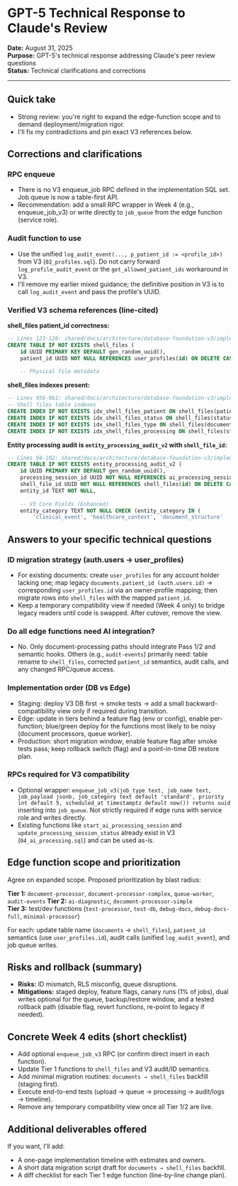 # GPT-5 Technical Response to Claude's Review

**Date:** August 31, 2025  
**Purpose:** GPT-5's technical response addressing Claude's peer review questions  
**Status:** Technical clarifications and corrections  

---

## Quick take
- Strong review: you're right to expand the edge-function scope and to demand deployment/migration rigor.
- I'll fix my contradictions and pin exact V3 references below.

## Corrections and clarifications

### RPC enqueue
- There is no V3 enqueue_job RPC defined in the implementation SQL set. Job queue is now a table-first API.
- Recommendation: add a small RPC wrapper in Week 4 (e.g., enqueue_job_v3) or write directly to `job_queue` from the edge function (service role).

### Audit function to use
- Use the unified `log_audit_event(..., p_patient_id := <profile_id>)` from V3 (`02_profiles.sql`). Do not carry forward `log_profile_audit_event` or the `get_allowed_patient_ids` workaround in V3.
- I'll remove my earlier mixed guidance; the definitive position in V3 is to call `log_audit_event` and pass the profile's UUID.

### Verified V3 schema references (line-cited)

**shell_files patient_id correctness:**
```sql
-- Lines 123-128: shared/docs/architecture/database-foundation-v3/implementation/database/03_clinical_core.sql
CREATE TABLE IF NOT EXISTS shell_files (
    id UUID PRIMARY KEY DEFAULT gen_random_uuid(),
    patient_id UUID NOT NULL REFERENCES user_profiles(id) ON DELETE CASCADE,
    
    -- Physical file metadata
```

**shell_files indexes present:**
```sql
-- Lines 956-961: shared/docs/architecture/database-foundation-v3/implementation/database/03_clinical_core.sql
-- Shell files table indexes
CREATE INDEX IF NOT EXISTS idx_shell_files_patient ON shell_files(patient_id);  
CREATE INDEX IF NOT EXISTS idx_shell_files_status ON shell_files(status) WHERE status != 'archived';
CREATE INDEX IF NOT EXISTS idx_shell_files_type ON shell_files(document_type, document_subtype);
CREATE INDEX IF NOT EXISTS idx_shell_files_processing ON shell_files(status, processing_started_at) WHERE status = 'processing';
```

**Entity processing audit is `entity_processing_audit_v2` with `shell_file_id`:**
```sql
-- Lines 94-102: shared/docs/architecture/database-foundation-v3/implementation/database/04_ai_processing.sql
CREATE TABLE IF NOT EXISTS entity_processing_audit_v2 (
    id UUID PRIMARY KEY DEFAULT gen_random_uuid(),
    processing_session_id UUID NOT NULL REFERENCES ai_processing_sessions(id) ON DELETE CASCADE,
    shell_file_id UUID NOT NULL REFERENCES shell_files(id) ON DELETE CASCADE,
    entity_id TEXT NOT NULL,
    
    -- V3 Core Fields (Enhanced)
    entity_category TEXT NOT NULL CHECK (entity_category IN (
        'clinical_event', 'healthcare_context', 'document_structure'
```

## Answers to your specific technical questions

### ID migration strategy (auth.users → user_profiles)
- For existing documents: create `user_profiles` for any account holder lacking one; map legacy `documents.patient_id (auth.users.id)` → corresponding `user_profiles.id` via an owner-profile mapping; then migrate rows into `shell_files` with the mapped `patient_id`.
- Keep a temporary compatibility view if needed (Week 4 only) to bridge legacy readers until code is swapped. After cutover, remove the view.

### Do all edge functions need AI integration?
- No. Only document-processing paths should integrate Pass 1/2 and semantic hooks. Others (e.g., `audit-events`) primarily need: table rename to `shell_files`, corrected `patient_id` semantics, audit calls, and any changed RPC/queue access.

### Implementation order (DB vs Edge)
- Staging: deploy V3 DB first → smoke tests → add a small backward-compatibility view only if required during transition.
- Edge: update in tiers behind a feature flag (env or config), enable per-function; blue/green deploy for the functions most likely to be noisy (document processors, queue worker).
- Production: short migration window; enable feature flag after smoke tests pass; keep rollback switch (flag) and a point-in-time DB restore plan.

### RPCs required for V3 compatibility
- Optional wrapper: `enqueue_job_v3(job_type text, job_name text, job_payload jsonb, job_category text default 'standard', priority int default 5, scheduled_at timestamptz default now()) returns uuid` inserting into `job_queue`. Not strictly required if edge runs with service role and writes directly.
- Existing functions like `start_ai_processing_session` and `update_processing_session_status` already exist in V3 (`04_ai_processing.sql`) and can be used as-is.

## Edge function scope and prioritization

Agree on expanded scope. Proposed prioritization by blast radius:

**Tier 1:** `document-processor`, `document-processor-complex`, `queue-worker`, `audit-events`
**Tier 2:** `ai-diagnostic`, `document-processor-simple`  
**Tier 3:** test/dev functions (`test-processor`, `test-db`, `debug-docs`, `debug-docs-full`, `minimal-processor`)

For each: update table name (`documents` → `shell_files`), `patient_id` semantics (use `user_profiles.id`), audit calls (unified `log_audit_event`), and job queue writes.

## Risks and rollback (summary)
- **Risks:** ID mismatch, RLS misconfig, queue disruptions.
- **Mitigations:** staged deploy, feature flags, canary runs (1% of jobs), dual writes optional for the queue, backup/restore window, and a tested rollback path (disable flag, revert functions, re-point to legacy if needed).

## Concrete Week 4 edits (short checklist)
- Add optional `enqueue_job_v3` RPC (or confirm direct insert in each function).
- Update Tier 1 functions to `shell_files` and V3 audit/ID semantics.
- Add minimal migration routines: `documents → shell_files` backfill (staging first).
- Execute end-to-end tests (upload → queue → processing → audit/logs → timeline).
- Remove any temporary compatibility view once all Tier 1/2 are live.

## Additional deliverables offered
If you want, I'll add:
- A one-page implementation timeline with estimates and owners.
- A short data migration script draft for `documents → shell_files` backfill.
- A diff checklist for each Tier 1 edge function (line-by-line change plan).
